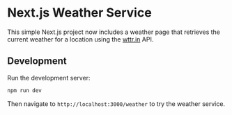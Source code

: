 # Next.js Weather Service

This simple Next.js project now includes a weather page that retrieves the current weather for a location using the [wttr.in](https://wttr.in/) API.

## Development

Run the development server:

```bash
npm run dev
```

Then navigate to `http://localhost:3000/weather` to try the weather service.
